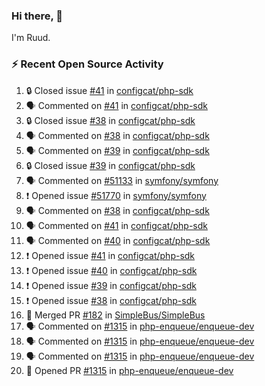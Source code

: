 ### Hi there, 👋

I'm Ruud.
 
### :zap: Recent Open Source Activity

<!--START_SECTION:activity-->
1. 🔒 Closed issue [#41](https://github.com/configcat/php-sdk/issues/41) in [configcat/php-sdk](https://github.com/configcat/php-sdk)
2. 🗣 Commented on [#41](https://github.com/configcat/php-sdk/issues/41#issuecomment-1739362179) in [configcat/php-sdk](https://github.com/configcat/php-sdk)
3. 🔒 Closed issue [#38](https://github.com/configcat/php-sdk/issues/38) in [configcat/php-sdk](https://github.com/configcat/php-sdk)
4. 🗣 Commented on [#38](https://github.com/configcat/php-sdk/issues/38#issuecomment-1739360843) in [configcat/php-sdk](https://github.com/configcat/php-sdk)
5. 🗣 Commented on [#39](https://github.com/configcat/php-sdk/issues/39#issuecomment-1739359876) in [configcat/php-sdk](https://github.com/configcat/php-sdk)
6. 🔒 Closed issue [#39](https://github.com/configcat/php-sdk/issues/39) in [configcat/php-sdk](https://github.com/configcat/php-sdk)
7. 🗣 Commented on [#51133](https://github.com/symfony/symfony/pull/51133#issuecomment-1738701109) in [symfony/symfony](https://github.com/symfony/symfony)
8. ❗ Opened issue [#51770](https://github.com/symfony/symfony/issues/51770) in [symfony/symfony](https://github.com/symfony/symfony)
9. 🗣 Commented on [#38](https://github.com/configcat/php-sdk/issues/38#issuecomment-1733627032) in [configcat/php-sdk](https://github.com/configcat/php-sdk)
10. 🗣 Commented on [#41](https://github.com/configcat/php-sdk/issues/41#issuecomment-1733624783) in [configcat/php-sdk](https://github.com/configcat/php-sdk)
11. 🗣 Commented on [#40](https://github.com/configcat/php-sdk/issues/40#issuecomment-1733623162) in [configcat/php-sdk](https://github.com/configcat/php-sdk)
12. ❗ Opened issue [#41](https://github.com/configcat/php-sdk/issues/41) in [configcat/php-sdk](https://github.com/configcat/php-sdk)
13. ❗ Opened issue [#40](https://github.com/configcat/php-sdk/issues/40) in [configcat/php-sdk](https://github.com/configcat/php-sdk)
14. ❗ Opened issue [#39](https://github.com/configcat/php-sdk/issues/39) in [configcat/php-sdk](https://github.com/configcat/php-sdk)
15. ❗ Opened issue [#38](https://github.com/configcat/php-sdk/issues/38) in [configcat/php-sdk](https://github.com/configcat/php-sdk)
16. 🎉 Merged PR [#182](https://github.com/SimpleBus/SimpleBus/pull/182) in [SimpleBus/SimpleBus](https://github.com/SimpleBus/SimpleBus)
17. 🗣 Commented on [#1315](https://github.com/php-enqueue/enqueue-dev/pull/1315#issuecomment-1719023385) in [php-enqueue/enqueue-dev](https://github.com/php-enqueue/enqueue-dev)
18. 🗣 Commented on [#1315](https://github.com/php-enqueue/enqueue-dev/pull/1315#issuecomment-1715120608) in [php-enqueue/enqueue-dev](https://github.com/php-enqueue/enqueue-dev)
19. 🗣 Commented on [#1315](https://github.com/php-enqueue/enqueue-dev/pull/1315#issuecomment-1713908467) in [php-enqueue/enqueue-dev](https://github.com/php-enqueue/enqueue-dev)
20. 💪 Opened PR [#1315](https://github.com/php-enqueue/enqueue-dev/pull/1315) in [php-enqueue/enqueue-dev](https://github.com/php-enqueue/enqueue-dev)
<!--END_SECTION:activity-->
